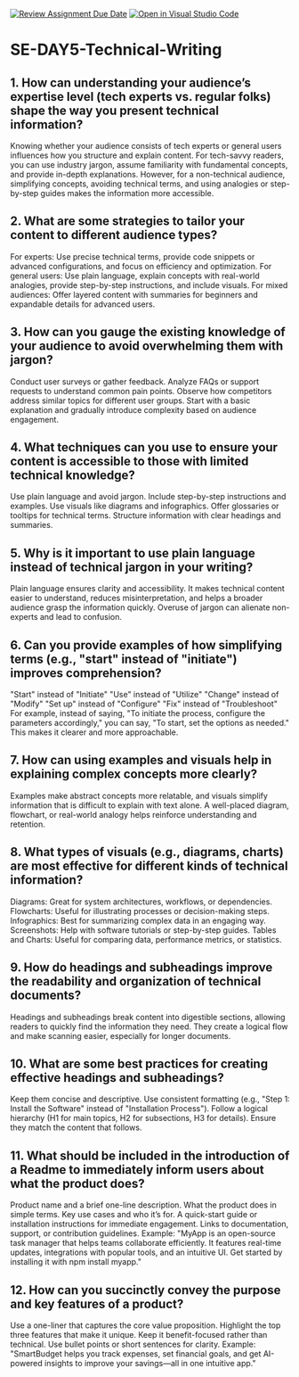 [![Review Assignment Due Date](https://classroom.github.com/assets/deadline-readme-button-22041afd0340ce965d47ae6ef1cefeee28c7c493a6346c4f15d667ab976d596c.svg)](https://classroom.github.com/a/zsAR-pyY)
[![Open in Visual Studio Code](https://classroom.github.com/assets/open-in-vscode-2e0aaae1b6195c2367325f4f02e2d04e9abb55f0b24a779b69b11b9e10269abc.svg)](https://classroom.github.com/online_ide?assignment_repo_id=18485524&assignment_repo_type=AssignmentRepo)
# SE-DAY5-Technical-Writing
## 1. How can understanding your audience’s expertise level (tech experts vs. regular folks) shape the way you present technical information?
Knowing whether your audience consists of tech experts or general users influences how you structure and explain content. For tech-savvy readers, you can use industry jargon, assume familiarity with fundamental concepts, and provide in-depth explanations. However, for a non-technical audience, simplifying concepts, avoiding technical terms, and using analogies or step-by-step guides makes the information more accessible.
## 2. What are some strategies to tailor your content to different audience types?
For experts: Use precise technical terms, provide code snippets or advanced configurations, and focus on efficiency and optimization.
For general users: Use plain language, explain concepts with real-world analogies, provide step-by-step instructions, and include visuals.
For mixed audiences: Offer layered content with summaries for beginners and expandable details for advanced users.
## 3. How can you gauge the existing knowledge of your audience to avoid overwhelming them with jargon?
Conduct user surveys or gather feedback.
Analyze FAQs or support requests to understand common pain points.
Observe how competitors address similar topics for different user groups.
Start with a basic explanation and gradually introduce complexity based on audience engagement.
## 4. What techniques can you use to ensure your content is accessible to those with limited technical knowledge?
Use plain language and avoid jargon.
Include step-by-step instructions and examples.
Use visuals like diagrams and infographics.
Offer glossaries or tooltips for technical terms.
Structure information with clear headings and summaries.
## 5. Why is it important to use plain language instead of technical jargon in your writing?
Plain language ensures clarity and accessibility. It makes technical content easier to understand, reduces misinterpretation, and helps a broader audience grasp the information quickly. Overuse of jargon can alienate non-experts and lead to confusion.
## 6. Can you provide examples of how simplifying terms (e.g., "start" instead of "initiate") improves comprehension?
"Start" instead of "Initiate"
"Use" instead of "Utilize"
"Change" instead of "Modify"
"Set up" instead of "Configure"
"Fix" instead of "Troubleshoot"
For example, instead of saying, "To initiate the process, configure the parameters accordingly," you can say, "To start, set the options as needed." This makes it clearer and more approachable.
## 7. How can using examples and visuals help in explaining complex concepts more clearly?
Examples make abstract concepts more relatable, and visuals simplify information that is difficult to explain with text alone. A well-placed diagram, flowchart, or real-world analogy helps reinforce understanding and retention.
## 8. What types of visuals (e.g., diagrams, charts) are most effective for different kinds of technical information?
Diagrams: Great for system architectures, workflows, or dependencies.
Flowcharts: Useful for illustrating processes or decision-making steps.
Infographics: Best for summarizing complex data in an engaging way.
Screenshots: Help with software tutorials or step-by-step guides.
Tables and Charts: Useful for comparing data, performance metrics, or statistics.
## 9. How do headings and subheadings improve the readability and organization of technical documents?
Headings and subheadings break content into digestible sections, allowing readers to quickly find the information they need. They create a logical flow and make scanning easier, especially for longer documents.
## 10. What are some best practices for creating effective headings and subheadings?
Keep them concise and descriptive.
Use consistent formatting (e.g., "Step 1: Install the Software" instead of "Installation Process").
Follow a logical hierarchy (H1 for main topics, H2 for subsections, H3 for details).
Ensure they match the content that follows.
## 11. What should be included in the introduction of a Readme to immediately inform users about what the product does?
Product name and a brief one-line description.
What the product does in simple terms.
Key use cases and who it’s for.
A quick-start guide or installation instructions for immediate engagement.
Links to documentation, support, or contribution guidelines.
Example:
"MyApp is an open-source task manager that helps teams collaborate efficiently. It features real-time updates, integrations with popular tools, and an intuitive UI. Get started by installing it with npm install myapp."
## 12. How can you succinctly convey the purpose and key features of a product?
Use a one-liner that captures the core value proposition.
Highlight the top three features that make it unique.
Keep it benefit-focused rather than technical.
Use bullet points or short sentences for clarity.
Example:
"SmartBudget helps you track expenses, set financial goals, and get AI-powered insights to improve your savings—all in one intuitive app."
